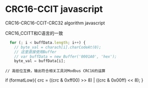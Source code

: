 # CRC16-CCIT javascript
CRC16-CRC16-CCIT-CRC32 algorithm javascript


CRC16_CCITT和C语言的一致
```javascript
  for (; i < buffData.length; i++) {
    // byte_val = charach[i].charCodeAt(0);
    // 这里直接使用Buffer
    // var buffData = new Buffer('0001A0', 'hex');
    byte_val = buffData[i];
```
    // 高低位互换，输出符合相关工具对Modbus CRC16的运算
  if (formatLow){
    crc = ((crc & 0xff00) >> 8) | ((crc & 0x00ff) << 8);
  }

